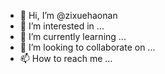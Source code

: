 - 👋 Hi, I’m @zixuehaonan
- 👀 I’m interested in ...
- 🌱 I’m currently learning ...
- 💞️ I’m looking to collaborate on ...
- 📫 How to reach me ...

<!---
zixuehaonan/zixuehaonan is a ✨ special ✨ repository because its `README.md` (this file) appears on your GitHub profile.
You can click the Preview link to take a look at your changes.
--->
